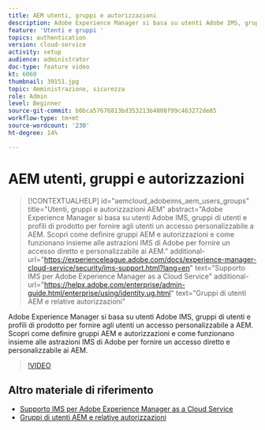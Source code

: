 ```yaml
---
title: AEM utenti, gruppi e autorizzazioni
description: Adobe Experience Manager si basa su utenti Adobe IMS, gruppi di utenti e profili di prodotto per fornire agli utenti un accesso personalizzabile a AEM. Scopri come definire gruppi AEM e autorizzazioni e come funzionano insieme alle astrazioni IMS di Adobe per fornire un accesso diretto e personalizzabile ai AEM.
feature: 'Utenti e gruppi '
topics: authentication
version: cloud-service
activity: setup
audience: administrator
doc-type: feature video
kt: 6060
thumbnail: 39151.jpg
topic: Amministrazione, sicurezza
role: Admin
level: Beginner
source-git-commit: b0bca57676813bd353213b4808f99c463272de85
workflow-type: tm+mt
source-wordcount: '230'
ht-degree: 14%

---
```



# AEM utenti, gruppi e autorizzazioni

>[!CONTEXTUALHELP]
>id="aemcloud_adobeims_aem_users_groups"
>title="Utenti, gruppi e autorizzazioni AEM"
>abstract="Adobe Experience Manager si basa su utenti Adobe IMS, gruppi di utenti e profili di prodotto per fornire agli utenti un accesso personalizzabile a AEM. Scopri come definire gruppi AEM e autorizzazioni e come funzionano insieme alle astrazioni IMS di Adobe per fornire un accesso diretto e personalizzabile ai AEM."
>additional-url="https://experienceleague.adobe.com/docs/experience-manager-cloud-service/security/ims-support.html?lang=en" text="Supporto IMS per Adobe Experience Manager as a Cloud Service"
>additional-url="https://helpx.adobe.com/enterprise/admin-guide.html/enterprise/using/identity.ug.html" text="Gruppi di utenti AEM e relative autorizzazioni"

Adobe Experience Manager si basa su utenti Adobe IMS, gruppi di utenti e profili di prodotto per fornire agli utenti un accesso personalizzabile a AEM. Scopri come definire gruppi AEM e autorizzazioni e come funzionano insieme alle astrazioni IMS di Adobe per fornire un accesso diretto e personalizzabile ai AEM.

>[!VIDEO](https://video.tv.adobe.com/v/39151/?quality=12&learn=on)

## Altro materiale di riferimento

+ [Supporto IMS per Adobe Experience Manager as a Cloud Service](https://docs.adobe.com/content/help/it-IT/experience-manager-cloud-service/security/ims-support.html)
+ [Gruppi di utenti AEM e relative autorizzazioni](https://docs.adobe.com/content/help/en/experience-manager-65/administering/security/security.html#built-in-users-and-groups)